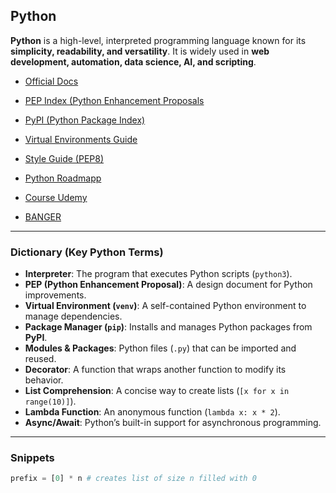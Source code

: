 ## Python

**Python** is a high-level, interpreted programming language known for its **simplicity, readability, and versatility**. It is widely used in **web development, automation, data science, AI, and scripting**.

- [Official Docs](https://docs.python.org/3/)
- [PEP Index (Python Enhancement Proposals](https://peps.python.org/)
- [PyPI (Python Package Index)](https://pypi.org/)
- [Virtual Environments Guide](https://docs.python.org/3/library/venv.html)
- [Style Guide (PEP8)](https://peps.python.org/pep-0008/)

- [Python Roadmapp](https://roadmap.sh/python)
- [Course Udemy](https://www.udemy.com/course/complete-python-bootcamp/learn/lecture/9388518#overview)
- [BANGER](https://www.youtube.com/watch?v=lvO88XxNAzs&ab_channel=stoneycodes)

---

### Dictionary (Key Python Terms)

- **Interpreter**: The program that executes Python scripts (`python3`).
- **PEP (Python Enhancement Proposal)**: A design document for Python improvements.
- **Virtual Environment (`venv`)**: A self-contained Python environment to manage dependencies.
- **Package Manager (`pip`)**: Installs and manages Python packages from **PyPI**.
- **Modules & Packages**: Python files (`.py`) that can be imported and reused.
- **Decorator**: A function that wraps another function to modify its behavior.
- **List Comprehension**: A concise way to create lists (`[x for x in range(10)]`).
- **Lambda Function**: An anonymous function (`lambda x: x * 2`).
- **Async/Await**: Python’s built-in support for asynchronous programming.

---

### Snippets

```py
prefix = [0] * n # creates list of size n filled with 0
```

